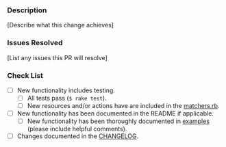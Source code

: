### Description
[Describe what this change achieves]

### Issues Resolved
[List any issues this PR will resolve]

### Check List
- [ ] New functionality includes testing.
  - [ ] All tests pass (`$ rake test`).
  - [ ] New resources and/or actions have are included in the [matchers.rb](https://github.com/HewlettPackard/ilo-chef/blob/master/libraries/matchers.rb).
- [ ] New functionality has been documented in the README if applicable.
  - [ ] New functionality has been thoroughly documented in [examples](https://github.com/HewlettPackard/ilo-chef/tree/master/examples) (please include helpful comments).
- [ ] Changes documented in the [CHANGELOG](https://github.com/HewlettPackard/ilo-chef/blob/master/CHANGELOG.md).
